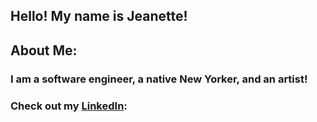 
## Hello! My name is Jeanette!

## About Me:
### I am a software engineer, a native New Yorker, and an artist!
### Check out my [LinkedIn]: 


[LinkedIn]: www.linkedin.com/in/jeanette-rosario-7997a1207